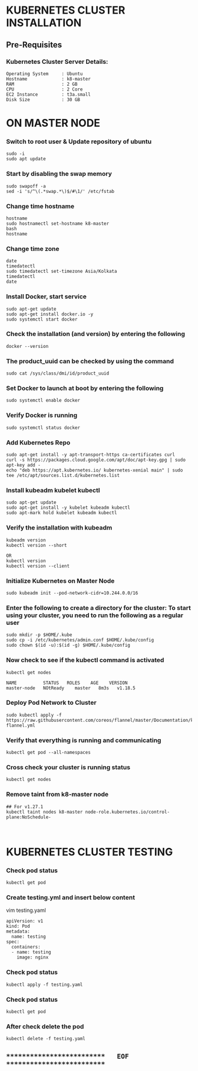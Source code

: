 # KUBERNETES CLUSTER INSTALLATION

## Pre-Requisites

### Kubernetes Cluster Server Details:
```
Operating System     : Ubuntu
Hostname             : k8-master
RAM                  : 2 GB
CPU                  : 2 Core
EC2 Instance         : t3a.small
Disk Size            : 30 GB
```

# ON MASTER NODE

### Switch to root user & Update repository of ubuntu
```
sudo -i
sudo apt update
```

### Start by disabling the swap memory
```
sudo swapoff -a
sed -i 's/^\(.*swap.*\)$/#\1/' /etc/fstab
```

### Change time hostname
```
hostname
sudo hostnamectl set-hostname k8-master
bash
hostname
```

### Change time zone
```
date
timedatectl
sudo timedatectl set-timezone Asia/Kolkata
timedatectl
date
```

### Install Docker, start service
```
sudo apt-get update
sudo apt-get install docker.io -y
sudo systemctl start docker
```    


### Check the installation (and version) by entering the following
```
docker --version
```


### The product_uuid can be checked by using the command
``` 
sudo cat /sys/class/dmi/id/product_uuid
```


### Set Docker to launch at boot by entering the following
```
sudo systemctl enable docker
```


### Verify Docker is running
```
sudo systemctl status docker
```


### Add Kubernetes Repo
```
sudo apt-get install -y apt-transport-https ca-certificates curl
curl -s https://packages.cloud.google.com/apt/doc/apt-key.gpg | sudo apt-key add -
echo "deb https://apt.kubernetes.io/ kubernetes-xenial main" | sudo tee /etc/apt/sources.list.d/kubernetes.list
```

### Install kubeadm kubelet kubectl
```
sudo apt-get update
sudo apt-get install -y kubelet kubeadm kubectl
sudo apt-mark hold kubelet kubeadm kubectl
```

### Verify the installation with kubeadm
```
kubeadm version
kubectl version --short

OR
kubectl version
kubectl version --client

```

### Initialize Kubernetes on Master Node
```
sudo kubeadm init --pod-network-cidr=10.244.0.0/16
```

### Enter the following to create a directory for the cluster: To start using your cluster, you need to run the following as a regular user
```
sudo mkdir -p $HOME/.kube
sudo cp -i /etc/kubernetes/admin.conf $HOME/.kube/config
sudo chown $(id -u):$(id -g) $HOME/.kube/config
```


### Now check to see if the kubectl command is activated
```
kubectl get nodes

NAME          STATUS   ROLES    AGE    VERSION
master-node   NOtReady    master   8m3s   v1.18.5
```

### Deploy Pod Network to Cluster
```
sudo kubectl apply -f https://raw.githubusercontent.com/coreos/flannel/master/Documentation/kube-flannel.yml
```

### Verify that everything is running and communicating
```
kubectl get pod --all-namespaces
```

### Cross check your cluster is running status
```
kubectl get nodes
```

### Remove taint from k8-master node
```
## For v1.27.1
kubectl taint nodes k8-master node-role.kubernetes.io/control-plane:NoSchedule-            
```

</br>

# KUBERNETES CLUSTER TESTING

### Check pod status
```
kubectl get pod
```

### Create testing.yml and insert below content

vim testing.yaml
```
apiVersion: v1
kind: Pod
metadata:
  name: testing
spec:
  containers:
  - name: testing
    image: nginx
```

### Check pod status
```
kubectl apply -f testing.yaml
```

### Check pod status
```
kubectl get pod
```

### After check delete the pod
```
kubectl delete -f testing.yaml
```

## `*************************   EOF   *************************`
